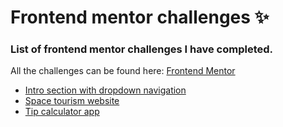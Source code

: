 # Frontend mentor challenges ✨

### List of frontend mentor challenges I have completed.

All the challenges can be found here: [Frontend Mentor](https://www.frontendmentor.io/challenges)

- [Intro section with dropdown navigation](https://github.com/MarSkor/frontend-mentor-challenges/tree/Intro-section-with-dropdown-navigation)
- [Space tourism website](https://github.com/MarSkor/frontend-mentor-challenges/tree/space-tourism-website)
- [Tip calculator app](https://github.com/MarSkor/frontend-mentor-challenges/tree/tip-calculator-app)
